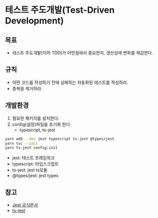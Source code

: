 # 테스트 주도개발(Test-Driven Development)

## 목표
- 테스트 주도개발(이하 TDD)가 어떤점에서 중요한지, 생산성에 변화를 체감한다.
## 규칙
- 어떤 코드를 작성하기 전에 실패하는 자동화된 테스트를 작성하라.
- 중복을 제거하라. 

## 개발환경
1) 필요한 패키지를 설치한다.
2) config(설정)파일을 초기화 한다.
   - typescript, ts-jest
```bash
yarn add --dev jest typescript ts-jest @types/jest
yarn tsc --init
yarn ts-jest config:init
```
- jest: 테스트 프레임워크
- typescript: 타입스크립트
- ts-jest: jest ts모듈
- @types/jest: jest types

## 참고
- [Jest 공식문서](https://jestjs.io/docs/getting-started)
- [ts-jest](https://kulshekhar.github.io/ts-jest/docs/getting-started/installation/#jest-config-file)